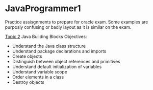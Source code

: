 # JavaProgrammer1
Practice assisgnments to prepare for oracle exam.
Some examples are purposly confusing or badly layout as it is similar on the exam.

 [Topic 2](https://github.com/comanoc/JavaProgrammer1/tree/master/Topic2)
Java Building Blocks
Objectives: 
* Understand the Java class structure
* Understand package declarations and imports
* Create objects
* Distinguish between object references and primitives
* Understand default initialization of variables
* Understand variable scope
* Order elements in a class
* Destroy objects
